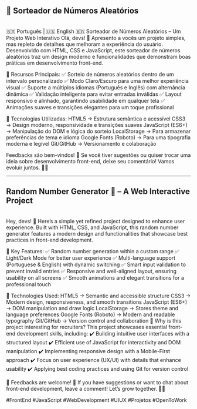 <h2>🎲 Sorteador de Números Aleatórios</h2>
<br>
🇧🇷 Português | 🇺🇸 English
🇧🇷 Sorteador de Números Aleatórios – Um Projeto Web Interativo
Olá, devs! 👋 Apresento a vocês um projeto simples, mas repleto de detalhes que melhoram a experiência do usuário. Desenvolvido com HTML, CSS e JavaScript, este sorteador de números aleatórios traz um design moderno e funcionalidades que demonstram boas práticas em desenvolvimento front-end.

🌟 Recursos Principais:
✅ Sorteio de números aleatórios dentro de um intervalo personalizado
✅ Modo Claro/Escuro para uma melhor experiência visual
✅ Suporte a múltiplos idiomas (Português e Inglês) com alternância dinâmica
✅ Validação inteligente para evitar entradas inválidas
✅ Layout responsivo e alinhado, garantindo usabilidade em qualquer tela
✅ Animações suaves e transições elegantes para um toque profissional

🔧 Tecnologias Utilizadas:
HTML5 → Estrutura semântica e acessível
CSS3 → Design moderno, responsividade e transições suaves
JavaScript (ES6+) → Manipulação do DOM e lógica do sorteio
LocalStorage → Para armazenar preferências de tema e idioma
Google Fonts (Roboto) → Para uma tipografia moderna e legível
Git/GitHub → Versionamento e colaboração

Feedbacks são bem-vindos!
💬 Se você tiver sugestões ou quiser trocar uma ideia sobre desenvolvimento front-end, deixe seu comentário! Vamos evoluir juntos. 🚀🔥

---

<h2>Random Number Generator 🚀  – A Web Interactive Project</h2>
<br>
Hey, devs! 👋 Here’s a simple yet refined project designed to enhance user experience. Built with HTML, CSS, and JavaScript, this random number generator features a modern design and functionalities that showcase best practices in front-end development.

🌟 Key Features:
✅ Random number generation within a custom range
✅ Light/Dark Mode for better user experience
✅ Multi-language support (Portuguese & English) with dynamic switching
✅ Smart input validation to prevent invalid entries
✅ Responsive and well-aligned layout, ensuring usability on all screens
✅ Smooth animations and elegant transitions for a professional touch

🔧 Technologies Used:
HTML5 → Semantic and accessible structure
CSS3 → Modern design, responsiveness, and smooth transitions
JavaScript (ES6+) → DOM manipulation and draw logic
LocalStorage → Stores theme and language preferences
Google Fonts (Roboto) → Modern and readable typography
Git/GitHub → Version control and collaboration
📌 Why is this project interesting for recruiters?
This project showcases essential front-end development skills, including:
✔️ Building intuitive user interfaces with a structured layout
✔️ Efficient use of JavaScript for interactivity and DOM manipulation
✔️ Implementing responsive design with a Mobile-First approach
✔️ Focus on user experience (UX/UI) with details that enhance usability
✔️ Applying best coding practices and using Git for version control

📩 Feedbacks are welcome!
💬 If you have suggestions or want to chat about front-end development, leave a comment! Let’s grow together. 🚀🔥

#FrontEnd #JavaScript #WebDevelopment #UIUX #Projetos #OpenToWork
